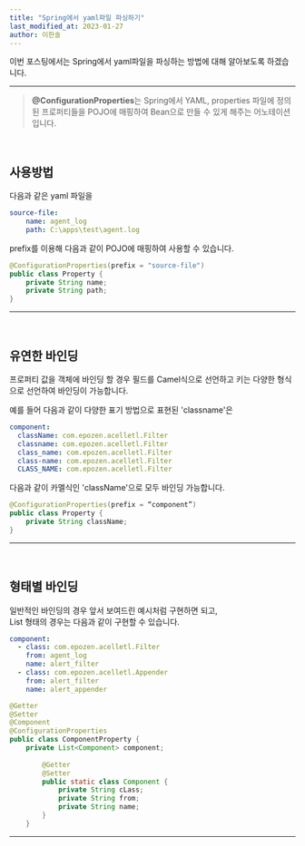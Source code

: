 ```yaml
---
title: "Spring에서 yaml파일 파싱하기"
last_modified_at: 2023-01-27
author: 이한솔
---
```


이번 포스팅에서는 Spring에서 yaml파일을 파싱하는 방법에 대해 알아보도록 하겠습니다.

---
> **@ConfigurationProperties**는 Spring에서 YAML, properties 파일에 정의된 프로퍼티들을 POJO에 매핑하여 Bean으로 만들 수 있게 해주는 어노테이션입니다.

<br>

## 사용방법
다음과 같은 yaml 파일을
```yaml
source-file:
    name: agent_log
    path: C:\apps\test\agent.log
```
prefix를 이용해 다음과 같이 POJO에 매핑하여 사용할 수 있습니다.
```java
@ConfigurationProperties(prefix = "source-file")
public class Property {
    private String name;
    private String path;
}
```
---
<br>

## 유연한 바인딩
프로퍼티 값을 객체에 바인딩 할 경우 필드를 Camel식으로 선언하고 키는 다양한 형식으로 선언하여 바인딩이 가능합니다.

예를 들어 다음과 같이 다양한 표기 방법으로 표현된 'classname'은
```yaml
component:
  className: com.epozen.acelletl.Filter
  classname: com.epozen.acelletl.Filter
  class_name: com.epozen.acelletl.Filter
  class-name: com.epozen.acelletl.Filter
  CLASS_NAME: com.epozen.acelletl.Filter
```
다음과 같이 카멜식인 'className'으로 모두 바인딩 가능합니다.
```java
@ConfigurationProperties(prefix = “component”)
public class Property {
    private String className;
}
```
---
<br>

## 형태별 바인딩
일반적인 바인딩의 경우 앞서 보여드린 예시처럼 구현하면 되고,<br>
List 형태의 경우는 다음과 같이 구현할 수 있습니다.
```yaml
component:  
  - class: com.epozen.acelletl.Filter
    from: agent_log
    name: alert_filter
  - class: com.epozen.acelletl.Appender
    from: alert_filter
	name: alert_appender
```
```java
@Getter
@Setter
@Component
@ConfigurationProperties
public class ComponentProperty {
	private List<Component> component;    
		
		@Getter    
		@Setter    
		public static class Component {        
			private String cLass;     
			private String from;      
			private String name;    
		}
	}
```

---


